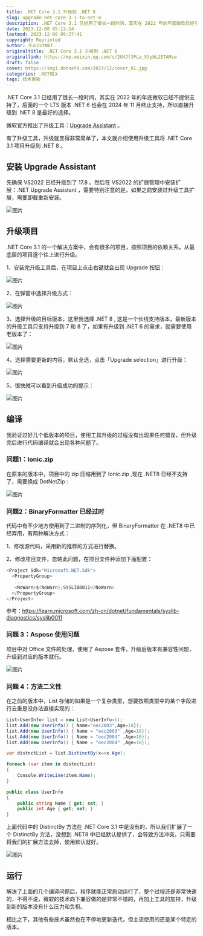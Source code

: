 ```yaml
---
title: .NET Core 3.1 升级到 .NET 8
slug: upgrade-net-core-3-1-to-net-8
description: .NET Core 3.1 已经用了很长一段时间，其实在 2022 年的年底微软已经不提供支持了，后面的一个 LTS 版本 .NET 6 也会在 2024 年 11 月终止支持，所以直接升级到 .NET 8 是最好的选择。
date: 2023-12-08 05:12:14
lastmod: 2023-12-08 05:27:41
copyright: Reprinted
author: 不止dotNET
originaltitle: .NET Core 3.1 升级到 .NET 8
originallink: https://mp.weixin.qq.com/s/2U4JfJPLa_53ybL2ETAMsw
draft: false
cover: https://img1.dotnet9.com/2023/12/cover_01.jpg
categories: .NET相关
tags: 技术更新
---
```


.NET Core 3.1 已经用了很长一段时间，其实在 2022 年的年底微软已经不提供支持了，后面的一个 LTS 版本 .NET 6 也会在 2024 年 11 月终止支持，所以直接升级到 .NET 8 是最好的选择。

微软官方推出了升级工具：[Upgrade Assistant](https://dotnet.microsoft.com/zh-cn/platform/upgrade-assistant/tutorial/intro) 。

有了升级工具，升级就变得非常简单了，本文就介绍使用升级工具将 .NET Core 3.1 项目升级到 .NET 8 。

## 安装 Upgrade Assistant

先确保  VS2022  已经升级到了 17.8 。然后在 VS2022 的扩展管理中安装扩展：.NET Upgrade Assistant ，需要特别注意的是，如果之前安装过升级工具扩展，需要卸载重新安装。

![图片](https://img1.dotnet9.com/2023/12/0101.jpg)

## 升级项目

.NET Core 3.1 的一个解决方案中，会有很多的项目，按照项目的依赖关系，从最底层的项目逐个往上进行升级。

1、安装完升级工具后，在项目上点击右键就会出现 Upgrade 按钮：

![图片](https://img1.dotnet9.com/2023/12/0102.jpg)

2、在弹窗中选择升级方式：

![图片](https://img1.dotnet9.com/2023/12/0103.jpg)

3、选择升级的目标版本，这里我选择 .NET 8 , 这是一个长线支持版本，最新版本的升级工具只支持升级到 7 和 8 了，如果有升级到 .NET 6 的需求，就需要使用老版本了：

![图片](https://img1.dotnet9.com/2023/12/0104.jpg)

4、选择需要更新的内容，默认全选，点击「Upgrade selection」进行升级：

![图片](https://img1.dotnet9.com/2023/12/0105.jpg)

5、很快就可以看到升级成功的提示：

![图片](https://img1.dotnet9.com/2023/12/0106.jpg)

## 编译

我验证过好几个低版本的项目，使用工具升级的过程没有出现果任何错误，但升级完后进行代码编译就会出现各种问题了。

### 问题1：Ionic.zip

在原来的版本中，项目中的 zip 压缩用到了 Ionic.zip ,现在 .NET8 已经不支持了，需要换成 DotNetZip :

![图片](https://img1.dotnet9.com/2023/12/0107.jpg)

### 问题2：BinaryFormatter 已经过时

代码中有不少地方使用到了二进制的序列化，但 BinaryFormatter 在 .NET8 中已经弃用，有两种解决方式：

1、修改源代码，采用新的推荐的方式进行替换。

2、修改项目文件，忽略此问题，在项目文件种添加下面配置：

```csharp
<Project Sdk="Microsoft.NET.Sdk">
  <PropertyGroup>
   ...
   <NoWarn>$(NoWarn);SYSLIB0011</NoWarn>
  </PropertyGroup>
</Project>
```

参考：https://learn.microsoft.com/zh-cn/dotnet/fundamentals/syslib-diagnostics/syslib0011

### 问题 3：Aspose  使用问题

项目中对 Office 文件的处理，使用了 Aspose 套件，升级后版本有兼容性问题，升级到对应的版本就行。

![图片](https://img1.dotnet9.com/2023/12/0108.jpg)

### 问题 4：方法二义性

在之前的版本中，List 存储的如果是一个复杂类型，想要按照类型中的某个字段进行去重是没办法直接实现的：

```csharp
List<UserInfo> list = new List<UserInfo>();
list.Add(new UserInfo() { Name="oec2003",Age=18});
list.Add(new UserInfo() { Name = "oec2003" ,Age=18});
list.Add(new UserInfo() { Name = "oec2004" ,Age=18});
list.Add(new UserInfo() { Name = "oec2004" ,Age=18});

var distnctList = list.DistinctBy(x=>x.Age);

foreach (var item in distnctList)
{
    Console.WriteLine(item.Name);
}

public class UserInfo
{
    public string Name { get; set; }
    public int Age { get; set; }
}
```

上面代码中的 DistinctBy 方法在 .NET Core 3.1 中是没有的，所以我们扩展了一个 DistinctBy 方法，没想到 .NET8 中已经默认提供了，会导致方法冲突，只需要将我们的扩展方法去掉，使用默认就好。

![图片](https://img1.dotnet9.com/2023/12/0109.jpg)

## 运行

解决了上面的几个编译问题后，程序就能正常启动运行了，整个过程还是非常快速的，不得不说，微软的技术向下兼容做的是非常不错的，再加上工具的加持，升级到新的版本没有什么压力和负担。

相比之下，其他有些技术虽然也在不停地更新迭代，但主流使用的还是某个特定的版本。

